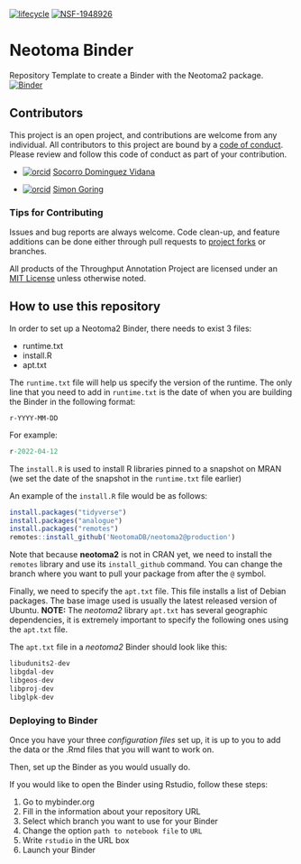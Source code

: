[![lifecycle](https://img.shields.io/badge/lifecycle-experimental-orange.svg)](https://www.tidyverse.org/lifecycle/#experimental)
[![NSF-1948926](https://img.shields.io/badge/NSF-1948926-blue.svg)](https://nsf.gov/awardsearch/showAward?AWD_ID=1948926)
# Neotoma Binder

Repository Template to create a Binder with the Neotoma2 package. 
[![Binder](https://mybinder.org/badge_logo.svg)](https://mybinder.org/v2/gh/sedv8808/neotoma_binder/main)

## Contributors

This project is an open project, and contributions are welcome from any individual.  All contributors to this project are bound by a [code of conduct](CODE_OF_CONDUCT.md).  Please review and follow this code of conduct as part of your contribution.

* [![orcid](https://img.shields.io/badge/orcid-0000--0002--7926--4935-brightgreen.svg)](https://orcid.org/0000-0002-7926-4935) [Socorro Dominguez Vidana](https://sedv8808.github.io/)

* [![orcid](https://img.shields.io/badge/orcid-0000--0002--2700--4605-brightgreen.svg)](https://orcid.org/0000-0002-2700-4605) [Simon Goring](http://goring.org)

### Tips for Contributing

Issues and bug reports are always welcome.  Code clean-up, and feature additions can be done either through pull requests to [project forks]() or branches.

All products of the Throughput Annotation Project are licensed under an [MIT License](LICENSE) unless otherwise noted.

## How to use this repository

In order to set up a Neotoma2 Binder, there needs to exist 3 files:
- runtime.txt
- install.R
- apt.txt

The `runtime.txt` file will help us specify the version of the runtime. 
The only line that you need to add in `runtime.txt` is the date of when you are building the Binder in the following format:
```
r-YYYY-MM-DD
```

For example:
```R
r-2022-04-12
```

The `install.R` is used to install R libraries pinned to a snapshot on MRAN (we set the date of the snapshot in the `runtime.txt` file earlier)

An example of the `install.R` file would be as follows:
```R
install.packages("tidyverse")
install.packages("analogue")
install.packages("remotes")
remotes::install_github('NeotomaDB/neotoma2@production')
```

Note that because **neotoma2** is not in CRAN yet, we need to install the `remotes` library and use its `install_github` command. 
You can change the branch where you want to pull your package from after the `@` symbol.

Finally, we need to specify the `apt.txt` file. This file installs a list of Debian packages. The base image used is usually the latest released version of Ubuntu. **NOTE:** The *neotoma2* library `apt.txt` has several geographic dependencies, it is extremely important to specify the following ones using the `apt.txt` file. 

The `apt.txt` file in a *neotoma2* Binder should look like this:

```R
libudunits2-dev
libgdal-dev
libgeos-dev
libproj-dev
libglpk-dev
```
### Deploying to Binder

Once you have your three *configuration files* set up, it is up to you to add the data or the .Rmd files that you will want to work on. 

Then, set up the Binder as you would usually do.  

If you would like to open the Binder using Rstudio, follow these steps:

1. Go to mybinder.org
2. Fill in the information about your repository URL
3. Select which branch you want to use for your Binder
4. Change the option `path to notebook file` to `URL`
5. Write `rstudio` in the URL box
6. Launch your Binder